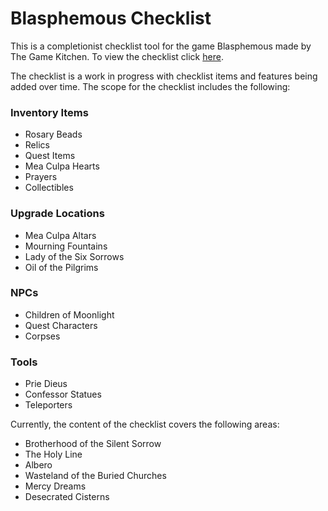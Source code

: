 # Blasphemous Checklist
This is a completionist checklist tool for the game Blasphemous made by The Game Kitchen. To view the checklist click [here](https://gzal.github.io/Blasphemous_Checklist/). 

The checklist is a work in progress with checklist items and features being added over time. The scope for the checklist includes the following:
### Inventory Items
- Rosary Beads
- Relics
- Quest Items
- Mea Culpa Hearts
- Prayers
- Collectibles
### Upgrade Locations
- Mea Culpa Altars
- Mourning Fountains
- Lady of the Six Sorrows
- Oil of the Pilgrims
### NPCs
- Children of Moonlight
- Quest Characters
- Corpses
### Tools
- Prie Dieus
- Confessor Statues
- Teleporters

Currently, the content of the checklist covers the following areas:
- Brotherhood of the Silent Sorrow
- The Holy Line
- Albero
- Wasteland of the Buried Churches
- Mercy Dreams
- Desecrated Cisterns
